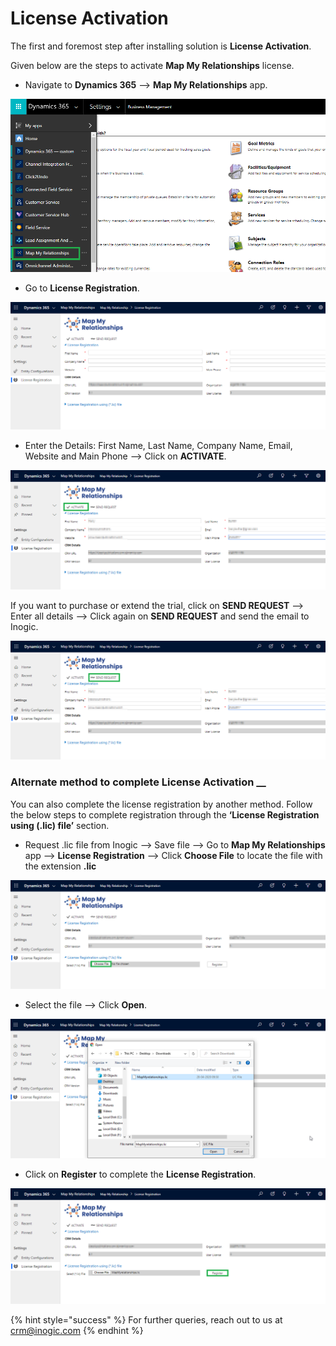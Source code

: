 # License Activation

The first and foremost step after installing solution is **License Activation**.

Given below are the steps to activate **Map My Relationships** license.

* Navigate to **Dynamics 365** --> **Map My Relationships** app.&#x20;

![](<../../.gitbook/assets/4 (19).png>)

* Go to **License Registration**.

![](<../../.gitbook/assets/5 (27).png>)

* Enter the Details: First Name, Last Name, Company Name, Email, Website and Main Phone --> Click on **ACTIVATE**.

![](<../../.gitbook/assets/6 (15).png>)

If you want to purchase or extend the trial, click on **SEND REQUEST** --> Enter all details --> Click again on **SEND REQUEST** and send the email to Inogic.

![](<../../.gitbook/assets/7 (14).png>)

### Alternate method to complete License Activation __&#x20;

You can also complete the license registration by another method. Follow the below steps to complete registration through the **‘License Registration using (.lic) file’** section.

* Request .lic file from Inogic --> Save file --> Go to **Map My Relationships** app --> **License Registration** --> Click **Choose File** to locate the file with the extension **.lic**

![](<../../.gitbook/assets/9 (4).png>)

* Select the file --> Click **Open**.

![](<../../.gitbook/assets/10 (3).png>)

* Click on **Register** to complete the **License Registration**.

![](<../../.gitbook/assets/8 (6).png>)

{% hint style="success" %}
For further queries, reach out to us at [crm@inogic.com](mailto:crm@inogic.com)
{% endhint %}
